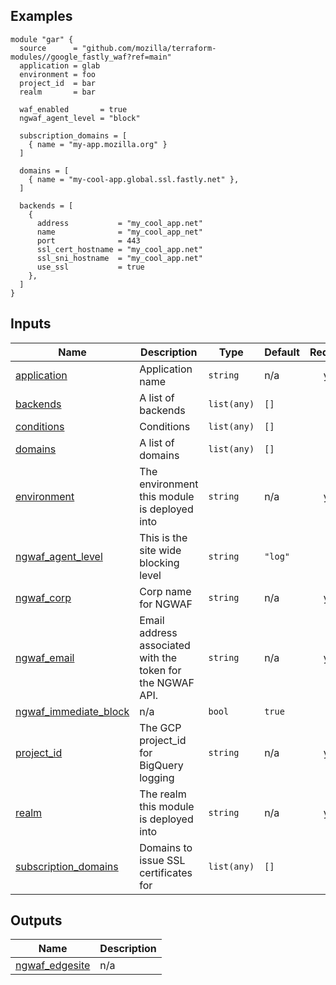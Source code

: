 

## Examples

```hcl
module "gar" {
  source      = "github.com/mozilla/terraform-modules//google_fastly_waf?ref=main"
  application = glab
  environment = foo
  project_id  = bar
  realm       = bar

  waf_enabled       = true
  ngwaf_agent_level = "block"

  subscription_domains = [
    { name = "my-app.mozilla.org" }
  ]

  domains = [
    { name = "my-cool-app.global.ssl.fastly.net" },
  ]

  backends = [
    {
      address           = "my_cool_app.net"
      name              = "my_cool_app_net"
      port              = 443
      ssl_cert_hostname = "my_cool_app.net"
      ssl_sni_hostname  = "my_cool_app.net"
      use_ssl           = true
    },
  ]
}
```

## Inputs

| Name | Description | Type | Default | Required |
|------|-------------|------|---------|:--------:|
| <a name="input_application"></a> [application](#input\_application) | Application name | `string` | n/a | yes |
| <a name="input_backends"></a> [backends](#input\_backends) | A list of backends | `list(any)` | `[]` | no |
| <a name="input_conditions"></a> [conditions](#input\_conditions) | Conditions | `list(any)` | `[]` | no |
| <a name="input_domains"></a> [domains](#input\_domains) | A list of domains | `list(any)` | `[]` | no |
| <a name="input_environment"></a> [environment](#input\_environment) | The environment this module is deployed into | `string` | n/a | yes |
| <a name="input_ngwaf_agent_level"></a> [ngwaf\_agent\_level](#input\_ngwaf\_agent\_level) | This is the site wide blocking level | `string` | `"log"` | no |
| <a name="input_ngwaf_corp"></a> [ngwaf\_corp](#input\_ngwaf\_corp) | Corp name for NGWAF | `string` | n/a | yes |
| <a name="input_ngwaf_email"></a> [ngwaf\_email](#input\_ngwaf\_email) | Email address associated with the token for the NGWAF API. | `string` | n/a | yes |
| <a name="input_ngwaf_immediate_block"></a> [ngwaf\_immediate\_block](#input\_ngwaf\_immediate\_block) | n/a | `bool` | `true` | no |
| <a name="input_project_id"></a> [project\_id](#input\_project\_id) | The GCP project\_id for BigQuery logging | `string` | n/a | yes |
| <a name="input_realm"></a> [realm](#input\_realm) | The realm this module is deployed into | `string` | n/a | yes |
| <a name="input_subscription_domains"></a> [subscription\_domains](#input\_subscription\_domains) | Domains to issue SSL certificates for | `list(any)` | `[]` | no |

## Outputs

| Name | Description |
|------|-------------|
| <a name="output_ngwaf_edgesite"></a> [ngwaf\_edgesite](#output\_ngwaf\_edgesite) | n/a |
